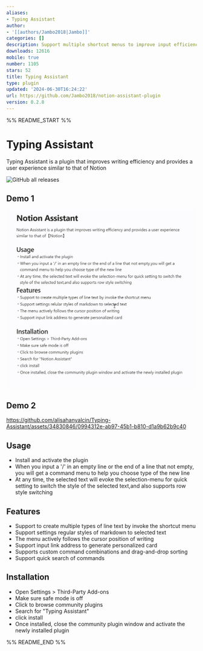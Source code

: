 ```yaml
---
aliases:
- Typing Assistant
author:
- '[[authors/Jambo2018|Jambo]]'
categories: []
description: Support multiple shortcut menus to improve input efficiency
downloads: 12616
mobile: true
number: 1105
stars: 52
title: Typing Assistant
type: plugin
updated: '2024-06-30T16:24:22'
url: https://github.com/Jambo2018/notion-assistant-plugin
version: 0.2.8
---
```


%% README_START %%

# Typing Assistant
Typing Assistant is a plugin that improves writing efficiency and provides a user experience similar to that of Notion

![GitHub all releases](https://img.shields.io/github/downloads/jambo2018/notion-assistant-plugin/total)

## Demo 1
![Typing Assistant Demo](https://raw.githubusercontent.com/Jambo2018/notion-assistant-plugin/HEAD//src/assets/demo.gif)

## Demo 2
https://github.com/alisahanyalcin/Typing-Assistant/assets/34830846/0994312e-ab97-45b1-b810-d1a9b62b9c40

## Usage
- Install and activate the plugin
- When you input a '/' in an empty line or the end of a line that not empty, you will get a command menu to help you choose type of the new line
- At any time, the selected text will evoke the selection-menu for quick setting to switch the style of the selected text,and also supports row style switching

## Features
- Support to create multiple types of line text by invoke the shortcut menu
- Support settings regular styles of markdown to selected text
- The menu actively follows the cursor position of writing
- Support input link address to generate personalized card
- Supports custom command combinations and drag-and-drop sorting
- Support quick search of commands

## Installation
- Open Settings > Third-Party Add-ons
- Make sure safe mode is off
- Click to browse community plugins
- Search for "Typing Assistant"
- click install
- Once installed, close the community plugin window and activate the newly installed plugin


%% README_END %%